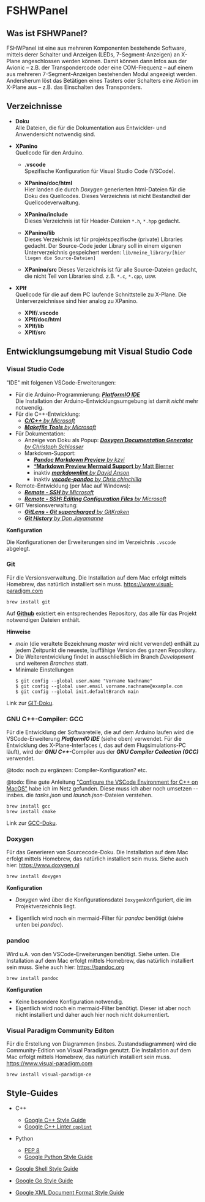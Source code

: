 # FSHWPanel
## Was ist FSHWPanel?
FSHWPanel ist eine aus mehreren Komponenten bestehende Software, mittels derer Schalter und Anzeigen (LEDs, 7-Segment-Anzeigen) an X-Plane angeschlossen werden können. Damit können dann Infos aus der Avionic – z.B. der Transpondercode oder eine COM-Frequenz – auf einem aus mehreren 7-Segment-Anzeigen bestehenden Modul angezeigt werden. Andersherum löst das Betätigen eines Tasters oder Schalters eine Aktion im X-Plane aus – z.B. das Einschalten des Transponders.

## Verzeichnisse
* **Doku**  
  Alle Dateien, die für die Dokumentation aus Entwickler- und Anwendersicht notwendig sind.

* **XPanino**  
  Quellcode für den Arduino.

  * **.vscode**  
    Spezifische Konfiguration für Visual Studio Code (VSCode).
  * **XPanino/doc/html**  
    Hier landen die durch *Doxygen* generierten html-Dateien für die Doku des Quellcodes. Dieses Verzeichnis ist nicht Bestandteil der Quellcodeverwaltung.

  * **XPanino/include**  
    Dieses Verzeichnis ist für Header-Dateien `*.h`, `*.hpp` gedacht.

  * **XPanino/lib**  
    Dieses Verzeichnis ist für projektspezifische (private) Libraries gedacht. Der Source-Code jeder Library soll in einem eigenen Unterverzeichnis gespeichert werden:
    `lib/meine_library/[hier liegen die Source-Dateien]`
    
  * **XPanino/src**
    Dieses Verzeichnis ist für alle Source-Dateien gedacht, die nicht Teil von Libraries sind. z.B. `*.c`, `*.cpp`, usw.
  
* **XPIf**  
  Quellcode für die auf dem PC laufende Schnittstelle zu X-Plane. Die Unterverzeichnisse sind hier analog zu XPanino.
  * **XPIf/.vscode**
  * **XPIf/doc/html**
  * **XPIf/lib**
  * **XPIf/src**

## Entwicklungsumgebung mit Visual Studio Code
### Visual Studio Code
"IDE" mit folgenen VSCode-Erweiterungen:
* Für die Arduino-Programmierung: [***PlatformIO IDE***](https://docs.platformio.org/en/latest/)  
  Die Installation der Arduino-Entwicklungsumgebung ist damit *nicht* mehr notwendig.
* Für die C++-Entwicklung:
  * [***C/C++** by Microsoft*](https://marketplace.visualstudio.com/items?itemName=ms-vscode.cpptools)
  * [***Makefile Tools** by Microsoft*](https://marketplace.visualstudio.com/items?itemName=ms-vscode.makefile-tools)
* Für Dokumentation:
  * Anzeige von Doku als Popup: [***Doxygen Documentation Generator** by Christoph Schlosser*](https://www.doxygen.nl)
  * Markdown-Support:
    * [***Pandoc Markdown Preview** by kzvi*](https://github.com/kzvi/vsc-pandoc-markdown-preview)
    * [***Markdown Preview Mermaid Support** by Matt Bierner](https://marketplace.visualstudio.com/items?itemName=bierner.markdown-mermaid)
    * inaktiv [***markdownlint** by David Anson*](https://marketplace.visualstudio.com/items?itemName=DavidAnson.vscode-markdownlint)
    * inaktiv [***vscode-pandoc** by Chris chinchilla*](https://marketplace.visualstudio.com/items?itemName=ChrisChinchilla.vscode-pandoc)
* Remote-Entwicklung (per Mac auf Windows):
  * [***Remote - SSH** by Microsoft*](https://marketplace.visualstudio.com/items?itemName=ms-vscode-remote.remote-ssh)
  * [***Remote - SSH: Editing Configuration Files** by Microsoft*](https://marketplace.visualstudio.com/items?itemName=ms-vscode-remote.remote-ssh-edit)
* GIT Versionsverwaltung:
  * [***GitLens - Git supercharged** by GitKraken*](https://marketplace.visualstudio.com/items?itemName=eamodio.gitlens)
  * [***Git History** by Don Jayamanne*](https://marketplace.visualstudio.com/items?itemName=donjayamanne.githistory)

**Konfiguration**

Die Konfigurationen der Erweiterungen sind im Verzeichnis `.vscode` abgelegt.

### Git

Für die Versionsverwaltung. Die Installation auf dem Mac erfolgt mittels Homebrew, das natürlich installiert sein muss. https://www.visual-paradigm.com
```shell
brew install git
```

Auf [**Github**](https://github.com/CHarraeus) existiert ein entsprechendes Repository, das alle für das Projekt notwendigen Dateien enthält.

**Hinweise**
* *main* (die veraltete Bezeichnung *master* wird nicht verwendet) enthält zu jedem Zeitpunkt die neueste, lauffähige Version des ganzen Repository.
* Die Weiterentwicklung findet in ausschließlich im Branch *Development* und weiteren *Branches* statt.
* Minimale Einstellungen
  ```console
  $ git config --global user.name "Vorname Nachname"
  $ git config --global user.email vorname.nachname@example.com
  $ git config --global init.defaultBranch main
  ```

Link zur [GIT-Doku](https://git-scm.com/book/de/v2).

### GNU C++-Compiler: GCC

Für die Entwicklung der Softwareteile, die auf dem Arduino laufen wird die VSCode-Erweiterung ***PlatformIO IDE*** (siehe oben) verwendet. Für die Entwicklung des X-Plane-Interfaces (, das auf dem Flugsimulations-PC läuft), wird der ***GNU C++***-Compiler aus der ***GNU Compiler Collection (GCC)*** verwendet.

@todo: noch zu ergänzen: Compiler-Konfiguration? etc.

@todo: Eine gute Anleitung ["Configure the VSCode Environment for C++ on MacOS"](https://wrayx.uk/posts/configure-vscode-env-for-cpp-on-macos/) habe ich im Netz gefunden. Diese muss ich aber noch umsetzen -- insbes. die *tasks.json* und *launch.json*-Dateien verstehen. 

```shell
brew install gcc
brew install cmake
```

Link zur [GCC-Doku](https://gcc.gnu.org/onlinedocs/).

### Doxygen
Für das Generieren von Sourcecode-Doku. Die Installation auf dem Mac erfolgt mittels Homebrew, das natürlich installiert sein muss. Siehe auch hier: https://www.doxygen.nl
```shell
brew install doxygen
```

**Konfiguration**

* *Doxygen* wird über die Konfigurationsdatei `Doxygen`konfiguriert, die im Projektverzeichnis liegt.

* Eigentlich wird noch ein mermaid-Filter für *pandoc* benötigt (siehe unten bei *pandoc*).

### pandoc

Wird u.A. von den VSCode-Erweiterungen benötigt. Siehe unten. Die Installation auf dem Mac erfolgt mittels Homebrew, das natürlich installiert sein muss. Siehe auch hier: https://pandoc.org
```shell
brew install pandoc
```

**Konfiguration**

* Keine besondere Konfiguration notwendig.
* Eigentlich wird noch ein mermaid-Filter benötigt. Dieser ist aber noch nicht installiert und daher auch hier noch nicht dokumentiert.

### Visual Paradigm Community Editon

Für die Erstellung von Diagrammen (insbes. Zustandsdiagrammen) wird die Community-Edition von Visual Paradigm genutzt. Die Installation auf dem Mac erfolgt mittels Homebrew, das natürlich installiert sein muss. https://www.visual-paradigm.com
```shell
brew install visual-paradigm-ce
```

## Style-Guides
* C++
  * [Google C++ Style Guide](https://google.github.io/styleguide/cppguide.html)
  * [Google C++ Linter `cpplint`](https://google.github.io/styleguide/xmlstyle.html)

* Python
  * [PEP 8](https://www.python.org/dev/peps/pep-0008/)
  * [Google Python Style Guide](https://google.github.io/styleguide/pyguide.html)
* [Google Shell Style Guide](https://google.github.io/styleguide/shell.xml)
* [Google Go Style Guide](https://google.github.io/styleguide/go/)
* [Google XML Document Format Style Guide](https://google.github.io/styleguide/xmlstyle.html)
